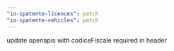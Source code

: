 ```yaml
---
"io-ipatente-licences": patch
"io-ipatente-vehicles": patch
---
```


update openapis with codiceFiscale required in header
